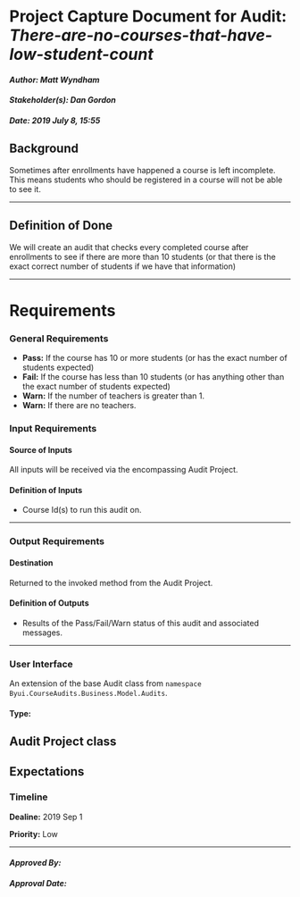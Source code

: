# Project Capture Document for Audit: _There-are-no-courses-that-have-low-student-count_ 
#### *Author: Matt Wyndham*
#### *Stakeholder(s): Dan Gordon*
#### *Date: 2019 July 8, 15:55*
## Background
Sometimes after enrollments have happened a course is left incomplete. This means students who should be registered in a course will not be able to see it.

-----
## Definition of Done
We will create an audit that checks every completed course after enrollments to see if there are more than 10 students (or that there is the exact correct number of students if we have that information)

-----
# Requirements
### General Requirements
- **Pass:** If the course has 10 or more students (or has the exact number of students expected)
- **Fail:** If the course has less than 10 students (or has anything other than the exact number of students expected)
- **Warn:** If the number of teachers is greater than 1.
- **Warn:** If there are no teachers.
### Input Requirements
#### Source of Inputs
All inputs will be received via the encompassing Audit Project.
#### Definition of Inputs
<!-- TBD: do not fill out just yet -->
- Course Id(s) to run this audit on.
---
### Output Requirements
#### Destination
Returned to the invoked method from the Audit Project.
#### Definition of Outputs
<!-- TBD: do not fill out just yet -->
- Results of the Pass/Fail/Warn status of this audit and associated messages.
---
### User Interface
An extension of the base Audit class from `namespace Byui.CourseAudits.Business.Model.Audits`.
#### Type:
Audit Project class
-----
## Expectations
### Timeline

**Dealine:** 2019 Sep 1

**Priority:** Low

-----
#### *Approved By:* 
#### *Approval Date:*